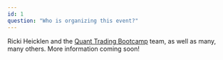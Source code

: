 ```yaml
---
id: 1
question: "Who is organizing this event?"
---
```


Ricki Heicklen and the <a href="https://trading.camp" target="_blank">Quant Trading Bootcamp</a> team, as well as many, many others. More information coming soon!